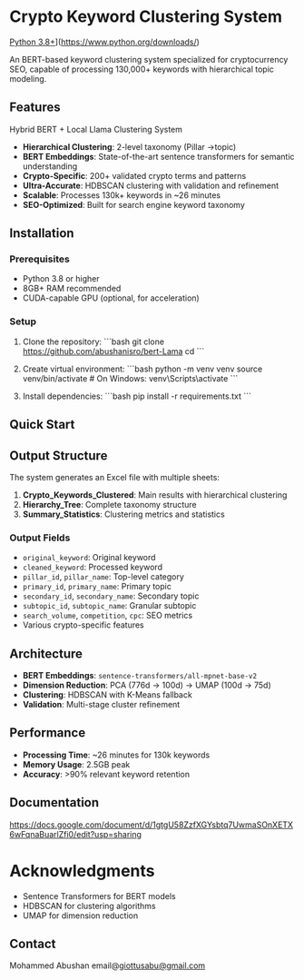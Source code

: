 #  Crypto Keyword Clustering System

[Python 3.8+](https://img.shields.io/badge/python-3.8+-blue.svg)](https://www.python.org/downloads/)


An BERT-based keyword clustering system specialized for cryptocurrency SEO, capable of processing 130,000+ keywords with hierarchical topic modeling.

## Features
Hybrid BERT + Local Llama Clustering System
- **Hierarchical Clustering**: 2-level taxonomy (Pillar →topic)
- **BERT Embeddings**: State-of-the-art sentence transformers for semantic understanding
- **Crypto-Specific**: 200+ validated crypto terms and patterns
- **Ultra-Accurate**: HDBSCAN clustering with validation and refinement
- **Scalable**: Processes 130k+ keywords in ~26 minutes
- **SEO-Optimized**: Built for search engine keyword taxonomy

##  Installation

### Prerequisites
- Python 3.8 or higher
- 8GB+ RAM recommended
- CUDA-capable GPU (optional, for acceleration)

### Setup

1. Clone the repository:
\`\`\`bash
git clone  https://github.com/abushanisro/bert-Lama
cd 
\`\`\`

2. Create virtual environment:
\`\`\`bash
python -m venv venv
source venv/bin/activate  # On Windows: venv\Scripts\activate
\`\`\`

3. Install dependencies:
\`\`\`bash
pip install -r requirements.txt
\`\`\`

## Quick Start


## Output Structure

The system generates an Excel file with multiple sheets:

1. **Crypto_Keywords_Clustered**: Main results with hierarchical clustering
2. **Hierarchy_Tree**: Complete taxonomy structure
3. **Summary_Statistics**: Clustering metrics and statistics

### Output Fields

- `original_keyword`: Original keyword
- `cleaned_keyword`: Processed keyword
- `pillar_id`, `pillar_name`: Top-level category
- `primary_id`, `primary_name`: Primary topic
- `secondary_id`, `secondary_name`: Secondary topic
- `subtopic_id`, `subtopic_name`: Granular subtopic
- `search_volume`, `competition`, `cpc`: SEO metrics
- Various crypto-specific features

## Architecture

- **BERT Embeddings**: `sentence-transformers/all-mpnet-base-v2`
- **Dimension Reduction**: PCA (776d → 100d) → UMAP (100d → 75d)
- **Clustering**: HDBSCAN with K-Means fallback
- **Validation**: Multi-stage cluster refinement

## Performance

- **Processing Time**: ~26 minutes for 130k keywords
- **Memory Usage**: 2.5GB peak
- **Accuracy**: >90% relevant keyword retention

## Documentation


https://docs.google.com/document/d/1gtgU58ZzfXGYsbtq7UwmaSOnXETX6wFqnaBuarlZfi0/edit?usp=sharing


# Acknowledgments

- Sentence Transformers for BERT models
- HDBSCAN for clustering algorithms
- UMAP for dimension reduction

## Contact

Mohammed Abushan email@giottusabu@gmail.com
